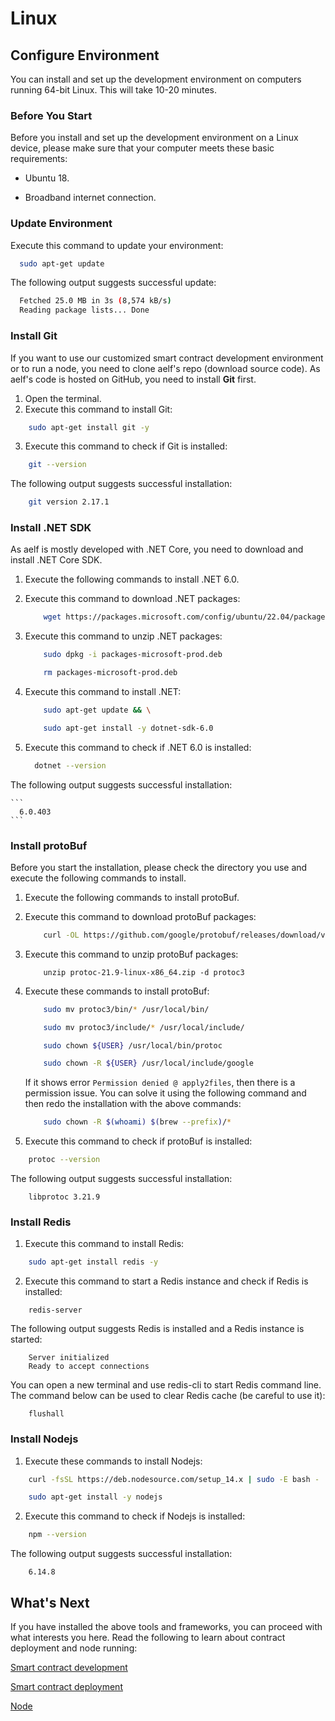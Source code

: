 # Linux

## Configure Environment

You can install and set up the development environment on computers running 64-bit Linux. This will take 10-20 minutes.

### Before You Start

Before you install and set up the development environment on a Linux device, please make sure that your computer meets these basic requirements:

- Ubuntu 18.

- Broadband internet connection.

### Update Environment

Execute this command to update your environment:

```bash
  sudo apt-get update
```

The following output suggests successful update:

```bash
  Fetched 25.0 MB in 3s (8,574 kB/s)
  Reading package lists... Done
```

### Install Git

If you want to use our customized smart contract development environment or to run a node, you need to clone aelf's repo (download source code). As aelf's code is hosted on GitHub, you need to install **Git** first.

1. Open the terminal.
2. Execute this command to install Git:

```bash
    sudo apt-get install git -y
```

3. Execute this command to check if Git is installed:

```bash
    git --version
```

The following output suggests successful installation:

```bash
    git version 2.17.1
```

### Install .NET SDK

As aelf is mostly developed with .NET Core, you need to download and install .NET Core SDK.

1. Execute the following commands to install .NET 6.0.

1. Execute this command to download .NET packages:

   ```bash
       wget https://packages.microsoft.com/config/ubuntu/22.04/packages-microsoft-prod.deb -O packages-microsoft-prod.deb
   ```

1. Execute this command to unzip .NET packages:

   ```bash
       sudo dpkg -i packages-microsoft-prod.deb

       rm packages-microsoft-prod.deb
   ```

1. Execute this command to install .NET:

   ```bash
       sudo apt-get update && \

       sudo apt-get install -y dotnet-sdk-6.0
   ```

1. Execute this command to check if .NET 6.0 is installed:

   ```bash
     dotnet --version
   ```

The following output suggests successful installation:

    ```
      6.0.403
    ```

### Install protoBuf

Before you start the installation, please check the directory you use and execute the following commands to install.

1. Execute the following commands to install protoBuf.

1. Execute this command to download protoBuf packages:

   ```bash
       curl -OL https://github.com/google/protobuf/releases/download/v21.9/protoc-21.9-linux-x86_64.zip
   ```

1. Execute this command to unzip protoBuf packages:

   ```
       unzip protoc-21.9-linux-x86_64.zip -d protoc3
   ```

1. Execute these commands to install protoBuf:

   ```bash
       sudo mv protoc3/bin/* /usr/local/bin/

       sudo mv protoc3/include/* /usr/local/include/

       sudo chown ${USER} /usr/local/bin/protoc

       sudo chown -R ${USER} /usr/local/include/google
   ```

   If it shows error `Permission denied @ apply2files`, then there is a permission issue. You can solve it using the following command and then redo the installation with the above commands:

   ```bash
       sudo chown -R $(whoami) $(brew --prefix)/*
   ```

1. Execute this command to check if protoBuf is installed:

```bash
    protoc --version
```

The following output suggests successful installation:

```
    libprotoc 3.21.9
```

### Install Redis

1. Execute this command to install Redis:

```bash
    sudo apt-get install redis -y
```

2. Execute this command to start a Redis instance and check if Redis is installed:

```
    redis-server
```

The following output suggests Redis is installed and a Redis instance is started:

```
    Server initialized
    Ready to accept connections
```

You can open a new terminal and use redis-cli to start Redis command line. The command below can be used to clear Redis cache (be careful to use it):

```
    flushall
```

### Install Nodejs

1. Execute these commands to install Nodejs:

```bash
    curl -fsSL https://deb.nodesource.com/setup_14.x | sudo -E bash -

    sudo apt-get install -y nodejs
```

2. Execute this command to check if Nodejs is installed:

```bash
    npm --version
```

The following output suggests successful installation:

```
    6.14.8
```

## What's Next

If you have installed the above tools and frameworks, you can proceed with what interests you here. Read the following to learn about contract deployment and node running:

[Smart contract development](https://docs.aelf.io/en/latest/getting-started/smart-contract-development/index.html)

[Smart contract deployment](https://docs.aelf.io/en/latest/getting-started/smart-contract-development/index.html)

[Node](../../getting-started/development-environment/node.md)
